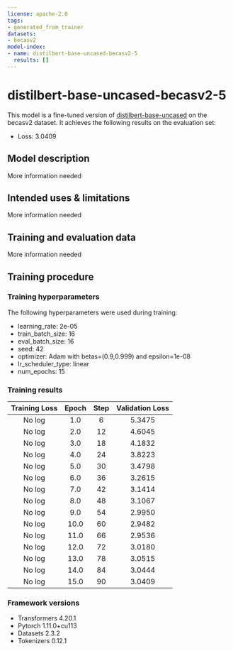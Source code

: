 ```yaml
---
license: apache-2.0
tags:
- generated_from_trainer
datasets:
- becasv2
model-index:
- name: distilbert-base-uncased-becasv2-5
  results: []
---
```


<!-- This model card has been generated automatically according to the information the Trainer had access to. You
should probably proofread and complete it, then remove this comment. -->

# distilbert-base-uncased-becasv2-5

This model is a fine-tuned version of [distilbert-base-uncased](https://huggingface.co/distilbert-base-uncased) on the becasv2 dataset.
It achieves the following results on the evaluation set:
- Loss: 3.0409

## Model description

More information needed

## Intended uses & limitations

More information needed

## Training and evaluation data

More information needed

## Training procedure

### Training hyperparameters

The following hyperparameters were used during training:
- learning_rate: 2e-05
- train_batch_size: 16
- eval_batch_size: 16
- seed: 42
- optimizer: Adam with betas=(0.9,0.999) and epsilon=1e-08
- lr_scheduler_type: linear
- num_epochs: 15

### Training results

| Training Loss | Epoch | Step | Validation Loss |
|:-------------:|:-----:|:----:|:---------------:|
| No log        | 1.0   | 6    | 5.3475          |
| No log        | 2.0   | 12   | 4.6045          |
| No log        | 3.0   | 18   | 4.1832          |
| No log        | 4.0   | 24   | 3.8223          |
| No log        | 5.0   | 30   | 3.4798          |
| No log        | 6.0   | 36   | 3.2615          |
| No log        | 7.0   | 42   | 3.1414          |
| No log        | 8.0   | 48   | 3.1067          |
| No log        | 9.0   | 54   | 2.9950          |
| No log        | 10.0  | 60   | 2.9482          |
| No log        | 11.0  | 66   | 2.9536          |
| No log        | 12.0  | 72   | 3.0180          |
| No log        | 13.0  | 78   | 3.0515          |
| No log        | 14.0  | 84   | 3.0444          |
| No log        | 15.0  | 90   | 3.0409          |


### Framework versions

- Transformers 4.20.1
- Pytorch 1.11.0+cu113
- Datasets 2.3.2
- Tokenizers 0.12.1
